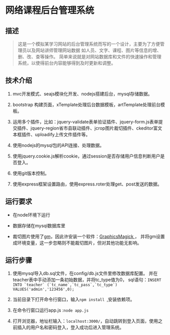 # 网络课程后台管理系统

## 描述

>这是一个模拟某学习网站的后台管理系统而写的一个设计，主要为了方便管理员以及网站讲师管理网站数据
如人员、文字、课程、图片等信息的增、删、改、查等操作。
简单来说就是对网站数据库和文件的快速操作和管理系统，以使得前台内容能够得到及时更新和调整。

## 技术介绍

1. mvc开发模式、seajs模块化开发、nodejs搭建后台，mysql存储数据。

2. bootstrap 构建页面，xTemplate处理后台数据模板，artTemplate处理前台模板。

3. 运用多个插件，比如：jquery-validate表单验证插件、jquery-form.js表单提交插件、jquery-region省市县联动插件、jcrop图片裁切插件、ckeditor富文本框插件、uploadify上传文件插件等。

4. 使用nodejs的mysql包的API连接、处理数据。

5. 使用jquery.cookie.js解析cookie，通过session是否存储用户信息判断用户是否登入。

6. 使用git版本控制。

7. 使用express框架设置路由，使用express.roter处理get、post发送的数据。

## 运行要求

- 在node环境下运行

- 数据存储在mysql数据库里

- 裁切图片使用了[gm](https://www.npmjs.com/package/gm)，因此许安装一个软件：[GraphicsMagick ](http://www.graphicsmagick.org/)，
并将gm设置成环境变量，这一步忽略则不能裁切图片，但对其他功能无影响。

## 运行步骤

1. 使用mysql导入db.sql文件，在config/db.js文件里修改数据库配置。
并在teacher表中手动添加一条初始数据，并将tc_type值为0，
sql语句：```INSERT INTO `teacher` (`tc_name`,`tc_pass`,`tc_type`) VALUES('admin','123456',0);```

2. 当前目录下打开命令行窗口，输入`npm install `,安装依赖项。

3. 在命令行窗口运行app.js :`node app.js`

4. 打开浏览器，地址栏输入：`localhost:3000/`，自动跳转到登入页面，使用之前插入的用户名和密码登入，登入成功后进入管理系统。
